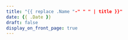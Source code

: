 ```yaml
---
title: "{{ replace .Name "-" " " | title }}"
date: {{ .Date }}
draft: false
display_on_front_page: true
---
```


